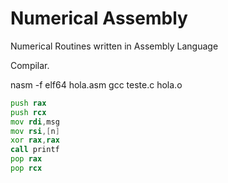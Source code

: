 # Numerical Assembly

Numerical Routines written in Assembly Language

Compilar.

nasm -f elf64 hola.asm
gcc teste.c hola.o

```asm
push rax
push rcx
mov rdi,msg
mov rsi,[n]
xor rax,rax
call printf
pop rax
pop rcx
```
